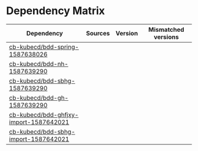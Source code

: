 # Dependency Matrix

Dependency | Sources | Version | Mismatched versions
---------- | ------- | ------- | -------------------
[cb-kubecd/bdd-spring-1587638026](https://github.com/cb-kubecd/bdd-spring-1587638026.git) |  | []() | 
[cb-kubecd/bdd-nh-1587639290](https://github.com/cb-kubecd/bdd-nh-1587639290.git) |  | []() | 
[cb-kubecd/bdd-sbhg-1587639290](https://github.com/cb-kubecd/bdd-sbhg-1587639290.git) |  | []() | 
[cb-kubecd/bdd-gh-1587639290](https://github.com/cb-kubecd/bdd-gh-1587639290.git) |  | []() | 
[cb-kubecd/bdd-ghfjxy-import-1587642021](https://github.com/cb-kubecd/bdd-ghfjxy-import-1587642021.git) |  | []() | 
[cb-kubecd/bdd-sbhg-import-1587642021](https://github.com/cb-kubecd/bdd-sbhg-import-1587642021.git) |  | []() | 
